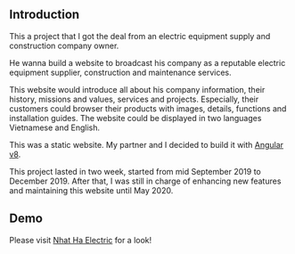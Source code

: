 ## Introduction

This a project that I got the deal from an electric equipment supply and construction company owner.

He wanna build a website to broadcast his company as a reputable electric equipment supplier, construction and maintenance services.

This website would introduce all about his company information, their history, missions and values, services and projects. Especially, their customers could browser their products with images, details, functions and installation guides. The website could be displayed in two languages Vietnamese and English.

This was a static website. My partner and I decided to build it with [Angular v8](https://angular.io/).

This project lasted in two week, started from mid September 2019 to December 2019. After that, I was still in charge of enhancing new features and maintaining this website until May 2020.

## Demo

Please visit [Nhat Ha Electric](https://nhatha-electric.netlify.app/) for a look!